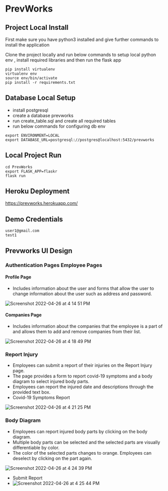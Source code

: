 # PrevWorks

## Project Local Install

First make sure you have python3 installed and give further commands to install the application

Clone the project locally and run below commands to setup local python env , 
install required libraries and then run the flask app

```
pip install virtualenv
virtualenv env
source env/bin/activate
pip install -r requirements.txt
```


## Database Local Setup 

- install postgresql
- create a database prevworks  
- run create_table.sql and create all required tables
- run below commands for configuring db env

```commandline
export ENVIRONMENT=LOCAL
export DATABASE_URL=postgresql://postgres@localhost:5432/prevworks
```
##  Local Project Run 

```
cd PrevWorks
export FLASK_APP=flaskr
flask run
```

## Heroku Deployment

https://prevworks.herokuapp.com/

## Demo Credentials

```
user1@gmail.com
test1
```

## Prevworks UI Design

### Authentication Pages Employee Pages
#### Profile Page
- Includes information about the user and forms that allow the user to change information about the user such as address and password.

![Screenshot 2022-04-26 at 4 14 51 PM](https://user-images.githubusercontent.com/335651/165283453-b80008da-9fd0-4819-92f9-8761a95be34e.png)

#### Companies Page
-  Includes information about the companies that the employee is a part of and allows them to add and remove companies from their list.

![Screenshot 2022-04-26 at 4 18 49 PM](https://user-images.githubusercontent.com/335651/165284165-4063d636-2dcf-4d35-a7b0-b1bac2c63bd1.png)

### Report Injury
-  Employees can submit a report of their injuries on the Report Injury page. 
-  The page provides a form to report covid-19 symptoms and a body diagram to select injured body parts. 
-  Employees can report the injured date and descriptions through the provided text box.
-  Covid-19 Symptoms Report

![Screenshot 2022-04-26 at 4 21 25 PM](https://user-images.githubusercontent.com/335651/165284493-e475191b-dc10-43cf-bcdf-869dca216976.png)

### Body Diagram
-  Employees can report injured body parts by clicking on the body diagram. 
-  Multiple body parts can be selected and the selected parts are visually differentiable by color. 
-  The color of the selected parts changes to orange. Employees can deselect by clicking on the part again.

![Screenshot 2022-04-26 at 4 24 39 PM](https://user-images.githubusercontent.com/335651/165285037-1a25635b-5cb0-4832-94d6-0a32bd2821d4.png)

 -  Submit Report
 -  ![Screenshot 2022-04-26 at 4 25 44 PM](https://user-images.githubusercontent.com/335651/165285181-af02c03f-9990-4779-9ad0-ca483c9852a5.png)



